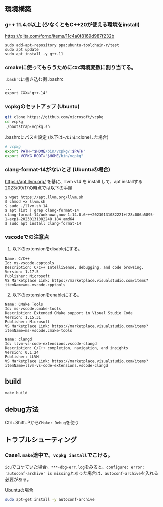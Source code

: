 ## 環境構築 

### g++ 11.4.0以上 (少なくともC++20が使える環境をinstall)
https://qiita.com/forno/items/11c4a0f8169d987f232b
```
sudo add-apt-repository ppa:ubuntu-toolchain-r/test
sudo apt update
sudo apt install -y g++-11
```

### cmakeに使ってもらうために`CXX`環境変数に割り当てる。
`.bashrc`に書き込む例
.bashrc
```.bashrc
...
export CXX='g++-14'
```

### vcpkgのセットアップ (Ubuntu)
```bash
git clone https://github.com/microsoft/vcpkg
cd vcpkg
./bootstrap-vcpkg.sh
```

.bashrcにパスを設定 (以下は`~/bin`にcloneした場合)
```bash
# vcpkg
export PATH="$HOME/bin/vcpkg/:$PATH"
export VCPKG_ROOT="$HOME/bin/vcpkg"
```

### clang-format-14がないとき (Ubuntuの場合)

https://apt.llvm.org/ を基に、llvm v14 を install して、apt installする
2023/09/17の時点では以下の手順
```
$ wget https://apt.llvm.org/llvm.sh
$ chmod +x llvm.sh
$ sudo ./llvm.sh 14
$ apt list | grep clang-format-14
clang-format-14/unknown,now 1:14.0.6~++20230131082221+f28c006a5895-1~exp1~20230131082248.184 amd64
$ sudo apt install clang-format-14
```

### vscodeでの注意点
1. 以下のextensionをdisableにする。
```
Name: C/C++
Id: ms-vscode.cpptools
Description: C/C++ IntelliSense, debugging, and code browsing.
Version: 1.17.5
Publisher: Microsoft
VS Marketplace Link: https://marketplace.visualstudio.com/items?itemName=ms-vscode.cpptools
```
2. 以下のextensionをenableにする。
```
Name: CMake Tools
Id: ms-vscode.cmake-tools
Description: Extended CMake support in Visual Studio Code
Version: 1.15.31
Publisher: Microsoft
VS Marketplace Link: https://marketplace.visualstudio.com/items?itemName=ms-vscode.cmake-tools
```
```
Name: clangd
Id: llvm-vs-code-extensions.vscode-clangd
Description: C/C++ completion, navigation, and insights
Version: 0.1.24
Publisher: LLVM
VS Marketplace Link: https://marketplace.visualstudio.com/items?itemName=llvm-vs-code-extensions.vscode-clangd
```


## build
```
make build
```

## debug方法
Ctrl+Shift+Pから`CMake: Debug`を使う

## トラブルシューティング

### Case1. `make`途中で、`vcpkg install`でこける。
`icu`でコケていた場合。`***-dbg-err.log`をみると、`configure: error: 'autoconf-archive' is missing`とあった場合は、`autoconf-archive`を入れる必要がある。

Ubuntuの場合
```bash
sudo apt-get install -y autoconf-archive
```
